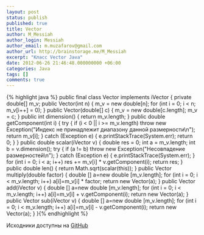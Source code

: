 ```yaml
---
layout: post
status: publish
published: true
title: Vector
author: M_Messiah
author_login: Messiah
author_email: m.muzafarov@gmail.com
author_url: http://brainstorage.me/M_Messiah
excerpt: "Класс Vector Java"
date: 2012-06-26 21:46:48.000000000 +06:00
categories: Java
tags: []
comments: true
---
```


{% highlight java %}
public final class Vector implements iVector {
    private double[] m_v;
    public Vector(int n) {
        m_v = new double[n];
        for (int i = 0; i < n; m_v[i++] = 0);
    }
        public Vector(double[] c) {
                m_v = new double[c.length];
                m_v = c;
        }
        public int dimension() {
                return m_v.length;
        }
        public double getComponent(int i) {
                try {
                                if (i < 0 || i >= m_v.length)
                                throw new Exception("Индекс не принадлежит диапазону данной размерности\n");
                                return m_v[i];
                        } catch (Exception e) {
                                e.printStackTrace(System.err);
                                return 0;
                        }
        }
        public double scalar(iVector v) {
                double res = 0;
                int a = m_v.length;
                int b = v.dimension();
                try {
                        if (a != b) throw new Exception("Несовпадение размерностей\n");
                } catch (Exception e) {
                        e.printStackTrace(System.err);
                }
                for (int i = 0; i < a; i++) 
                        res += m_v[i] * v.getComponent(i);
                return res;
        }
        public double len() {
                return Math.sqrt(scalar(this));
        }
        public Vector multiply(double factor) {
                double [] a=new double [m_v.length];
                for (int i = 0; i < m_v.length; i++)
                        a[i]=m_v[i] * factor;
                return new Vector(a);
        }
        public Vector add(iVector v) {
                double [] a=new double [m_v.length];
                for (int i = 0; i < m_v.length; i++)
                        a[i]=m_v[i] + v.getComponent(i);
                return new Vector(a);
        }
        public Vector sub(iVector v) {
                double [] a=new double [m_v.length];
                for (int i = 0; i < m_v.length; i++)
                        a[i]=m_v[i] - v.getComponent(i);
                return new Vector(a);
        }
}{% endhighlight %}


Исходники доступны на [GitHub](https://github.com/m-muzafarov/java_course/blob/master/Vectors/Vector.java)
